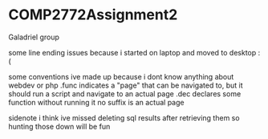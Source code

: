 # COMP2772Assignment2
Galadriel group

some line ending issues because i started on laptop and moved to desktop :(

some conventions ive made up because i dont know anything about webdev or php
    .func indicates a "page" that can be navigated to, but it should run a script and navigate to an actual page
    .dec declares some function without running it
    no suffix is an actual page

sidenote i think ive missed deleting sql results after retrieving them so hunting those down will be fun